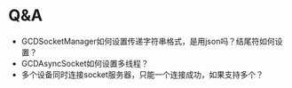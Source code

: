 # Q&A
- GCDSocketManager如何设置传递字符串格式，是用json吗？结尾符如何设置？
- GCDAsyncSocket如何设置多线程？
- 多个设备同时连接socket服务器，只能一个连接成功，如果支持多个？


